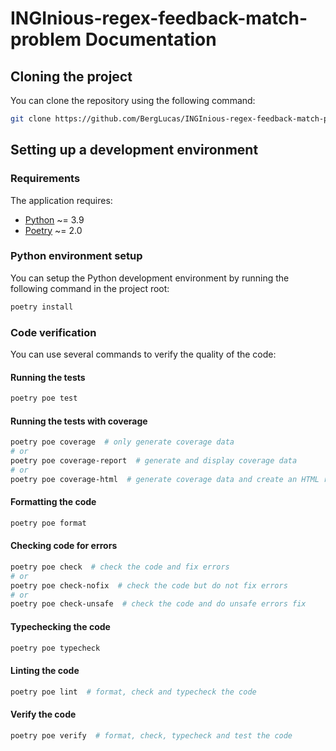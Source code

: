 # INGInious-regex-feedback-match-problem Documentation

## Cloning the project

You can clone the repository using the following command:

```bash
git clone https://github.com/BergLucas/INGInious-regex-feedback-match-problem.git
```

## Setting up a development environment

### Requirements

The application requires:

- [Python](https://www.python.org/) ~= 3.9
- [Poetry](https://python-poetry.org/) ~= 2.0

### Python environment setup

You can setup the Python development environment by running the following command in the project root:

```bash
poetry install
```

### Code verification

You can use several commands to verify the quality of the code:

#### Running the tests

```bash
poetry poe test
```

#### Running the tests with coverage

```bash
poetry poe coverage  # only generate coverage data
# or
poetry poe coverage-report  # generate and display coverage data
# or
poetry poe coverage-html  # generate coverage data and create an HTML report
```

#### Formatting the code

```bash
poetry poe format
```

#### Checking code for errors

```bash
poetry poe check  # check the code and fix errors
# or
poetry poe check-nofix  # check the code but do not fix errors
# or
poetry poe check-unsafe  # check the code and do unsafe errors fix
```

#### Typechecking the code

```bash
poetry poe typecheck
```

#### Linting the code

```bash
poetry poe lint  # format, check and typecheck the code
```

#### Verify the code

```bash
poetry poe verify  # format, check, typecheck and test the code
```
